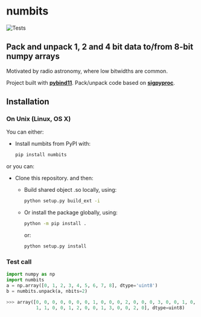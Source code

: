 # numbits

![Tests][tests]

## Pack and unpack 1, 2 and 4 bit data to/from 8-bit numpy arrays

Motivated by radio astronomy, where low bitwidths are common.

Project built with [**pybind11**][pybind]. Pack/unpack code based on [**sigpyproc**][sigpyproc].

## Installation

### On Unix (Linux, OS X)

You can either:

* Install numbits from PyPI with:

    ```bash
    pip install numbits
    ```

or you can:

* Clone this repository. and then:
  
  * Build shared object .so locally, using:

    ```bash
    python setup.py build_ext -i
    ```

  * Or install the package globally, using:

    ```bash
    python -m pip install .
    ```

    or:

    ```bash
    python setup.py install
    ```

### Test call

```python
import numpy as np
import numbits
a = np.array([0, 1, 2, 3, 4, 5, 6, 7, 8], dtype='uint8')
b = numbits.unpack(a, nbits=2)

>>> array([0, 0, 0, 0, 0, 0, 0, 1, 0, 0, 0, 2, 0, 0, 0, 3, 0, 0, 1, 0, 0, 0,
           1, 1, 0, 0, 1, 2, 0, 0, 1, 3, 0, 0, 2, 0], dtype=uint8)
```

[tests]: https://github.com/astrogewgaw/numbits/actions/workflows/tests.yaml/badge.svg
[pybind]: https://github.com/pybind/pybind11
[sigpyproc]: https://github.com/FRBs/sigpyproc3
